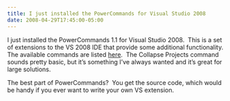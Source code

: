 ```yaml
---
title: I just installed the PowerCommands for Visual Studio 2008
date: 2008-04-29T17:45:00-05:00
---
```

I just installed the PowerCommands 1.1 for Visual Studio 2008.  This is a set of extensions to the VS 2008 IDE that provide some additional functionality.  The available commands are listed [here](http://code.msdn.microsoft.com/PowerCommands "PowerCommands for Visual Studio 2008 - Home").  The Collapse Projects command sounds pretty basic, but it&#8217;s something I&#8217;ve always wanted and it&#8217;s great for large solutions.  

The best part of PowerCommands?  You get the source code, which would be handy if you ever want to write your own VS extension.

